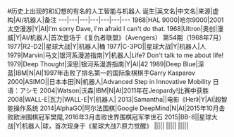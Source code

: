 #历史上出现的和幻想的有名的人工智能与机器人
诞生|英文名|中文名|来源|虚构|AI/机器人|备注
---|---|---|---|---|---|---
1968|HAL 9000|哈尔9000|2001太空漫游|Y|AI|I'm sorry Dave, I'm afraid I can't do that.
1968|Ultron|奥创|漫威|Y|AI/机器人|首次登场于《复仇者联盟》（Avengers） 第54期（1968年7月）
1977|R2-D2||星球大战|Y|机器人|桶
1977|C-3PO||星球大战|Y|机器人|人
1979|Marvin|马文|银河系漫游指南|Y|机器人|Life? Don't talk to me about life!
1979|Deep Thought|深思|银河系漫游指南|Y|AI|42
1989|Deep Blue|深蓝|IBM|N|AI|1997年击败了排名第一的国际象棋棋手Garry Kasparov
2000|ASIMO||日本本田|N|机器人|Advanced Step in Innovative Mobility 日语：アシモ
2004|Watson|沃森|IBM|N|AI|2011年在Jeopardy!比赛中获胜
2008|WALL-E|瓦力|WALL-E|Y|机器人|
2013|Samantha||电影《Her》|Y|AI|超智能操作系统
2014|AlphaGO|阿尔法围棋|Google DeepMind|N|AI|2015年10月击败欧洲围棋冠军樊麾,2016年3月击败世界围棋冠军李世石
2015|BB-8||星球大战|Y|机器人|球，首次现身于《星球大战7:原力觉醒》
|||||
|||||
|||||
